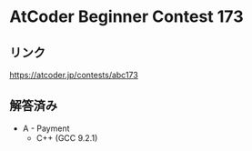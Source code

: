 # AtCoder Beginner Contest 173
## リンク
https://atcoder.jp/contests/abc173

## 解答済み
- A - Payment
	- C++ (GCC 9.2.1)